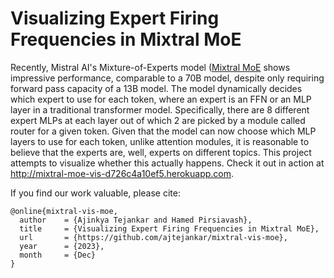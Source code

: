# Visualizing Expert Firing Frequencies in Mixtral MoE

Recently, Mistral AI's Mixture-of-Experts model ([Mixtral MoE](https://mistral.ai/news/mixtral-of-experts/) shows impressive performance, comparable to a 70B model, despite only requiring forward pass capacity of a 13B model. The model dynamically decides which expert to use for each token, where an expert is an FFN or an MLP layer in a traditional transformer model. Specifically, there are 8 different expert MLPs at each layer out of which 2 are picked by a module called router for a given token. Given that the model can now choose which MLP layers to use for each token, unlike attention modules, it is reasonable to believe that the experts are, well, experts on different topics. This project attempts to visualize whether this actually happens. Check it out in action at http://mixtral-moe-vis-d726c4a10ef5.herokuapp.com.

If you find our work valuable, please cite:

```
@online{mixtral-vis-moe,
  author    = {Ajinkya Tejankar and Hamed Pirsiavash},
  title     = {Visualizing Expert Firing Frequencies in Mixtral MoE},
  url       = {https://github.com/ajtejankar/mixtral-vis-moe},
  year      = {2023},
  month     = {Dec}
}
```
